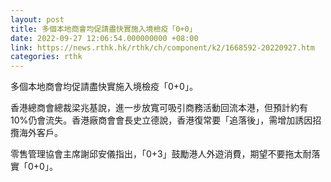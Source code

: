 ```yaml
---
layout: post
title: 多個本地商會均促請盡快實施入境檢疫「0+0」
date: 2022-09-27 12:06:54.000000000 +08:00
link: https://news.rthk.hk/rthk/ch/component/k2/1668592-20220927.htm
categories: rthk
---
```


多個本地商會均促請盡快實施入境檢疫「0+0」。

香港總商會總裁梁兆基說，進一步放寬可吸引商務活動回流本港，但預計約有10%仍會流失。香港廠商會會長史立德說，香港復常要「追落後」，需增加誘因招攬海外客戶。

零售管理協會主席謝邱安儀指出，「0+3」鼓勵港人外遊消費，期望不要拖太耐落實「0+0」。
